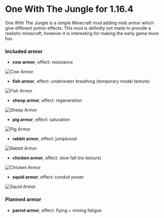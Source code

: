 # One With The Jungle for 1.16.4
One With The Jungle is a simple Minecraft mod adding mob armor which give different potion effects.
This mod is definitly not made to provide a realistic minecraft, however it is interesting for making the early game more fun.

### Included armor
* __cow armor__, effect: resistance 

![Cow Armor](images/CowArmor.png)
* __fish armor__, effect: underwater breathing (temporary model texture)

![Fish Armor](images/FishArmor.png)
* __sheep armor__, effect: regeneration

![Sheep Armor](images/SheepArmor.png)
* __pig armor__, effect: saturation

![Pig Armor](images/PigArmor.png)
* __rabbit armor__, effect: jumpboost

![Rabbit Armor](images/RabbitArmor.png)
* __chicken armor__, effect: slow fall (no texture)

![Chicken Armor](images/ChickenArmor.png)
* __squid armor__, effect: conduit power

![Squid Armor](images/SquidArmor.png)

### Planned armor
* __parrot armor__, effect: flying + mining fatigue
